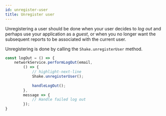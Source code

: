 ```yaml
---
id: unregister-user
title: Unregister user
---
```


Unregistering a user should be done when your user decides to _log out_ and perhaps use your application as a _guest_, or when you no longer 
want the subsequent reports to be associated with the current user.

Unregistering is done by calling the `Shake.unregisterUser` method.

```javascript title="App.js"
const logOut = () => {
    networkService.performLogOut(email,
        () => {
            // highlight-next-line
            Shake.unregisterUser();
            
            handleLogOut();   
        }, 
        message => {
            // Handle failed log out   
        });
}
```
